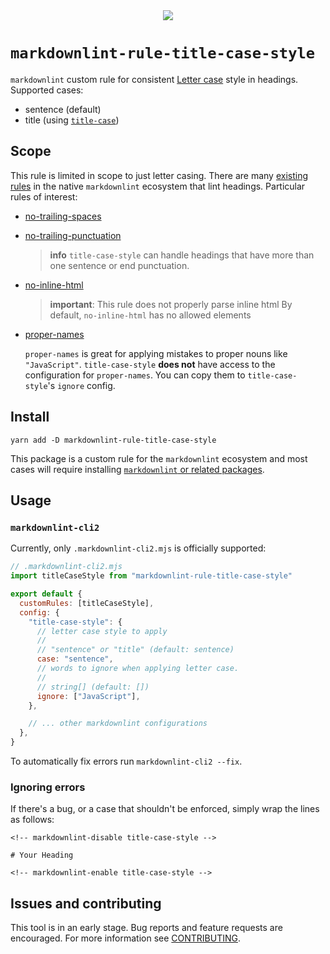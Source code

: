 <!-- markdownlint-disable no-inline-html -->
<!-- markdownlint-disable first-line-h1 -->
<div align="center">
  <a href="https://github.com/greyscaled/markdownlint-rule-title-case-style/releases">
    <img src="https://img.shields.io/github/v/release/greyscaled/markdownlint-rule-title-case-style?display_name=tag&style=flat-square">
    </img>
  </a>
</div>

<!-- Adds some spacing between badges and H1 -->
<p></p>

# `markdownlint-rule-title-case-style`

`markdownlint` custom rule for consistent [Letter case] style in headings.
Supported cases:

- sentence (default)
- title (using [`title-case`](https://www.npmjs.com/package/title-case))

## Scope

This rule is limited in scope to just letter casing. There are many [existing
rules] in the native `markdownlint` ecosystem that lint headings. Particular
rules of interest:

- [no-trailing-spaces]

- [no-trailing-punctuation]

  > **info** `title-case-style` can handle headings that have more than one
  > sentence or end punctuation.

- [no-inline-html]

  > **important**: This rule does not properly parse inline html By default,
  > `no-inline-html` has no allowed elements

- [proper-names]

  `proper-names` is great for applying mistakes to proper nouns like
  `"JavaScript"`. `title-case-style` **does not** have access to the
  configuration for `proper-names`. You can copy them to `title-case-style`'s
  `ignore` config.

## Install

```shell
yarn add -D markdownlint-rule-title-case-style
```

This package is a custom rule for the `markdownlint` ecosystem and most cases
will require installing [`markdownlint` or related packages].

## Usage

### `markdownlint-cli2`

Currently, only `.markdownlint-cli2.mjs` is officially supported:

```mjs
// .markdownlint-cli2.mjs
import titleCaseStyle from "markdownlint-rule-title-case-style"

export default {
  customRules: [titleCaseStyle],
  config: {
    "title-case-style": {
      // letter case style to apply
      //
      // "sentence" or "title" (default: sentence)
      case: "sentence",
      // words to ignore when applying letter case.
      //
      // string[] (default: [])
      ignore: ["JavaScript"],
    },

    // ... other markdownlint configurations
  },
}
```

To automatically fix errors run `markdownlint-cli2 --fix`.

### Ignoring errors

If there's a bug, or a case that shouldn't be enforced, simply wrap the lines as
follows:

```text
<!-- markdownlint-disable title-case-style -->

# Your Heading

<!-- markdownlint-enable title-case-style -->
```

## Issues and contributing

This tool is in an early stage. Bug reports and feature requests are encouraged.
For more information see [CONTRIBUTING].

[Letter case]: https://en.wikipedia.org/wiki/Letter_case
[existing rules]: https://github.com/DavidAnson/markdownlint#rules--aliases
[no-trailing-spaces]:
  https://github.com/DavidAnson/markdownlint/blob/main/doc/md009.md
[no-trailing-punctuation]:
  https://github.com/DavidAnson/markdownlint/blob/main/doc/md026.md
[no-inline-html]:
  https://github.com/DavidAnson/markdownlint/blob/main/doc/md033.md
[proper-names]:
  https://github.com/DavidAnson/markdownlint/blob/main/doc/md044.md
[`markdownlint` or related packages]:
  https://github.com/DavidAnson/markdownlint#related
[CONTRIBUTING]:
  https://github.com/greyscaled/markdownlint-rule-title-case-style/blob/main/.github/CONTRIBUTING.md
